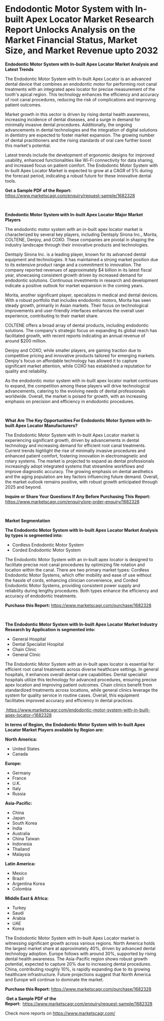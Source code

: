 <p><h1>Endodontic Motor System with In-built Apex Locator Market Research Report Unlocks Analysis on the Market Financial Status, Market Size, and Market Revenue upto 2032</h1></p><p><strong>Endodontic Motor System with In-built Apex Locator Market Analysis and Latest Trends</strong></p>
<p><p>The Endodontic Motor System with In-built Apex Locator is an advanced dental device that combines an endodontic motor for performing root canal treatments with an integrated apex locator for precise measurement of the tooth's apical region. This technology enhances the efficiency and accuracy of root canal procedures, reducing the risk of complications and improving patient outcomes.</p><p>Market growth in this sector is driven by rising dental health awareness, increasing incidence of dental diseases, and a surge in demand for minimally invasive dental procedures. Additionally, the ongoing advancements in dental technologies and the integration of digital solutions in dentistry are expected to foster market expansion. The growing number of dental practitioners and the rising standards of oral care further boost this market's potential.</p><p>Latest trends include the development of ergonomic designs for improved usability, enhanced functionalities like Wi-Fi connectivity for data sharing, and increased focus on patient comfort. The Endodontic Motor System with In-built Apex Locator Market is expected to grow at a CAGR of 5% during the forecast period, indicating a robust future for these innovative dental tools.</p></p>
<p><strong>Get a Sample PDF of the Report:&nbsp;</strong> <a href="https://www.marketscagr.com/enquiry/request-sample/1682328?utm_campaign=2998&utm_medium=2&utm_source=Github&utm_content=ia&utm_term=24032025&utm_id=endodontic-motor-system-with-in-built-apex-locator">https://www.marketscagr.com/enquiry/request-sample/1682328</a></p>
<p>&nbsp;</p>
<p><strong>Endodontic Motor System with In-built Apex Locator Major Market Players</strong></p>
<p><p>The endodontic motor system with an in-built apex locator market is characterized by several key players, including Dentsply Sirona Inc., Morita, COLTENE, Denjoy, and COXO. These companies are pivotal in shaping the industry landscape through their innovative products and technologies.</p><p>Dentsply Sirona Inc. is a leading player, known for its advanced dental equipment and technologies. It has maintained a strong market position due to its extensive product range and a commitment to innovation. The company reported revenues of approximately $4 billion in its latest fiscal year, showcasing consistent growth driven by increased demand for endodontic solutions. Continuous investments in research and development indicate a positive outlook for market expansion in the coming years.</p><p>Morita, another significant player, specializes in medical and dental devices. With a robust portfolio that includes endodontic motors, Morita has seen steady growth, primarily in Asian markets. Their focus on technological improvements and user-friendly interfaces enhances the overall user experience, contributing to their market share. </p><p>COLTENE offers a broad array of dental products, including endodontic solutions. The company's strategic focus on expanding its global reach has facilitated growth, with recent reports indicating an annual revenue of around $200 million.</p><p>Denjoy and COXO, while smaller players, are gaining traction due to competitive pricing and innovative products tailored for emerging markets. Denjoy's focus on affordable technology has allowed it to capture significant market attention, while COXO has established a reputation for quality and reliability.</p><p>As the endodontic motor system with in-built apex locator market continues to expand, the competition among these players will drive technological advancements, catering to the evolving needs of dental professionals worldwide. Overall, the market is poised for growth, with an increasing emphasis on precision and efficiency in endodontic procedures.</p></p>
<p>&nbsp;</p>
<p><strong>What Are The Key Opportunities For Endodontic Motor System with In-built Apex Locator Manufacturers?</strong></p>
<p><p>The Endodontic Motor System with In-built Apex Locator market is experiencing significant growth, driven by advancements in dental technology and increasing demand for efficient root canal treatments. Current trends highlight the rise of minimally invasive procedures and enhanced patient comfort, fostering innovation in electromagnetic and rotary systems. The market is projected to expand as dental professionals increasingly adopt integrated systems that streamline workflows and improve diagnostic accuracy. The growing emphasis on dental aesthetics and the aging population are key factors influencing future demand. Overall, the market outlook remains positive, with robust growth anticipated through 2025 and beyond.</p></p>
<p><strong>Inquire or Share Your Questions If Any Before Purchasing This Report:</strong> <a href="https://www.marketscagr.com/enquiry/pre-order-enquiry/1682328?utm_campaign=2998&utm_medium=2&utm_source=Github&utm_content=ia&utm_term=24032025&utm_id=endodontic-motor-system-with-in-built-apex-locator">https://www.marketscagr.com/enquiry/pre-order-enquiry/1682328</a></p>
<p>&nbsp;</p>
<p><strong>Market Segmentation</strong></p>
<p><strong>The Endodontic Motor System with In-built Apex Locator Market Analysis by types is segmented into:</strong></p>
<p><ul><li>Cordless Endodontic Motor System</li><li>Corded Endodontic Motor System</li></ul></p>
<p><p>The Endodontic Motor System with an in-built apex locator is designed to facilitate precise root canal procedures by optimizing file rotation and location within the canal. There are two primary market types: Cordless Endodontic Motor Systems, which offer mobility and ease of use without the hassle of cords, enhancing clinician convenience, and Corded Endodontic Motor Systems, providing consistent power supply and reliability during lengthy procedures. Both types enhance the efficiency and accuracy of endodontic treatments.</p></p>
<p><strong>Purchase this Report:&nbsp;</strong><a href="https://www.marketscagr.com/purchase/1682328?utm_campaign=2998&utm_medium=2&utm_source=Github&utm_content=ia&utm_term=24032025&utm_id=endodontic-motor-system-with-in-built-apex-locator">https://www.marketscagr.com/purchase/1682328</a></p>
<p>&nbsp;</p>
<p><strong>The Endodontic Motor System with In-built Apex Locator Market Industry Research by Application is segmented into:</strong></p>
<p><ul><li>General Hospital</li><li>Dental Specialist Hospital</li><li>Chain Clinic</li><li>General Clinic</li></ul></p>
<p><p>The Endodontic Motor System with an in-built apex locator is essential for efficient root canal treatments across diverse healthcare settings. In general hospitals, it enhances overall dental care capabilities. Dental specialist hospitals utilize this technology for advanced procedures, ensuring precise apex location and improving patient outcomes. Chain clinics benefit from standardized treatments across locations, while general clinics leverage the system for quality service in routine cases. Overall, this equipment facilitates improved accuracy and efficiency in dental practices.</p></p>
<p><a href="https://www.marketscagr.com/endodontic-motor-system-with-in-built-apex-locator-r1682328?utm_campaign=2998&utm_medium=2&utm_source=Github&utm_content=ia&utm_term=24032025&utm_id=endodontic-motor-system-with-in-built-apex-locator">&nbsp;https://www.marketscagr.com/endodontic-motor-system-with-in-built-apex-locator-r1682328</a></p>
<p><strong>In terms of Region, the Endodontic Motor System with In-built Apex Locator Market Players available by Region are:</strong></p>
<p>
    <p> <strong> North America: </strong>
        <ul>
            <li>United States</li>
            <li>Canada</li>
        </ul>
        </p> 
    <p> <strong> Europe: </strong>
        <ul>
            <li>Germany</li>
            <li>France</li>
            <li>U.K.</li>
            <li>Italy</li>
            <li>Russia</li>
        </ul>
        </p> 
    <p> <strong> Asia-Pacific: </strong>
        <ul>
            <li>China</li>
            <li>Japan</li>
            <li>South Korea</li>
            <li>India</li>
            <li>Australia</li>
            <li>China Taiwan</li>
            <li>Indonesia</li>
            <li>Thailand</li>
            <li>Malaysia</li>
        </ul>
        </p> 
    <p> <strong> Latin America: </strong>
        <ul>
            <li>Mexico</li>
            <li>Brazil</li>
            <li>Argentina Korea</li>
            <li>Colombia</li>
        </ul>
        </p> 
    <p> <strong> Middle East & Africa: </strong>
        <ul>
            <li>Turkey</li>
            <li>Saudi</li>
            <li>Arabia</li>
            <li>UAE</li>
            <li>Korea</li>
        </ul>
    </p>
    </p>
<p><p>The Endodontic Motor System with In-built Apex Locator market is witnessing significant growth across various regions. North America holds the largest market share at approximately 40%, driven by advanced dental technology adoption. Europe follows with around 30%, supported by rising dental health awareness. The Asia-Pacific region shows robust growth potential, expected to capture 20% due to increasing dental procedures. China, contributing roughly 10%, is rapidly expanding due to its growing healthcare infrastructure. Future projections suggest that North America and Europe will continue to dominate the market.</p></p>
<p><strong>Purchase this Report: </strong><a href="https://www.marketscagr.com/purchase/1682328?utm_campaign=2998&utm_medium=2&utm_source=Github&utm_content=ia&utm_term=24032025&utm_id=endodontic-motor-system-with-in-built-apex-locator">https://www.marketscagr.com/purchase/1682328</a></p>
<p>&nbsp;<strong>Get a Sample PDF of the Report:&nbsp;&nbsp;</strong><a href="https://www.marketscagr.com/enquiry/request-sample/1682328?utm_campaign=2998&utm_medium=2&utm_source=Github&utm_content=ia&utm_term=24032025&utm_id=endodontic-motor-system-with-in-built-apex-locator">https://www.marketscagr.com/enquiry/request-sample/1682328</a></p>
<p><strong></strong></p>
<p>Check more reports on <a href="https://www.marketscagr.com/?utm_campaign=2998&utm_medium=2&utm_source=Github&utm_content=ia&utm_term=24032025&utm_id=endodontic-motor-system-with-in-built-apex-locator">https://www.marketscagr.com/</a></p>